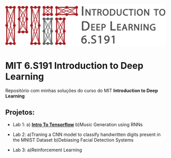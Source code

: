 [![banner](assets/banner.png)](http://introtodeeplearning.com)

# MIT 6.S191 Introduction to Deep Learning

Repositório com minhas soluções do curso do MIT **Introduction to Deep Learning** 

## Projetos:
- Lab 1: a) [**Intro To Tensorflow**](https://github.com/joanarepinaldo/mit-deep-learning)
         b)Music Generation using RNNs

- Lab 2: a)Traning a CNN model to classify handwritten digits present in the MNIST Dataset 
         b)Debiasing Facial Detection Systems

- Lab 3: a)Reinforcement Learning




